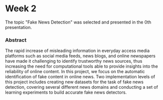 # Week 2

The topic "Fake News Detection" was selected and presented in the 0th presentation.

### Abstract
The rapid increase of misleading information in everyday access media platforms such as social media feeds, news blogs, and online newspapers have made it challenging to identify trustworthy news sources, thus increasing the need for computational tools able to provide insights into the reliability of online content. In this project, we focus on the automatic identification of fake content in online news. Two implementation levels of this project includes creating new datasets for the task of fake news detection, covering several different news domains and conducting a set of learning experiments to build accurate fake news detectors.
